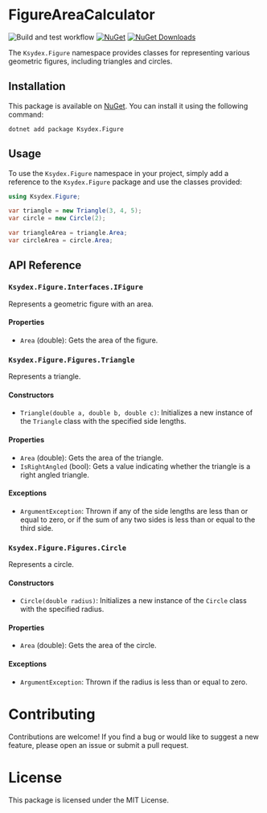 # FigureAreaCalculator

![Build and test workflow](https://github.com/ksydex/figure_area_calculator_lib/actions/workflows/dotnet.yml/badge.svg)
[![NuGet](https://img.shields.io/nuget/v/Ksydex.Figure.svg)](https://www.nuget.org/packages/Ksydex.Figure/)
[![NuGet Downloads](https://img.shields.io/nuget/dt/Ksydex.Figure.svg)](https://www.nuget.org/packages/Ksydex.Figure/)


The `Ksydex.Figure` namespace provides classes for representing various geometric figures, including triangles and circles.

## Installation

This package is available on [NuGet](https://www.nuget.org/packages/Ksydex.Figure/). You can install it using the following command:

```
dotnet add package Ksydex.Figure
```

## Usage

To use the `Ksydex.Figure` namespace in your project, simply add a reference to the `Ksydex.Figure` package and use the classes provided:

```csharp
using Ksydex.Figure;

var triangle = new Triangle(3, 4, 5);
var circle = new Circle(2);

var triangleArea = triangle.Area;
var circleArea = circle.Area;
```

API Reference
-------------

### `Ksydex.Figure.Interfaces.IFigure`

Represents a geometric figure with an area.

#### Properties

-   `Area` (double): Gets the area of the figure.

### `Ksydex.Figure.Figures.Triangle`

Represents a triangle.

#### Constructors

-   `Triangle(double a, double b, double c)`: Initializes a new instance of the `Triangle` class with the specified side lengths.

#### Properties

-   `Area` (double): Gets the area of the triangle.
-   `IsRightAngled` (bool): Gets a value indicating whether the triangle is a right angled triangle.

#### Exceptions

-   `ArgumentException`: Thrown if any of the side lengths are less than or equal to zero, or if the sum of any two sides is less than or equal to the third side.

### `Ksydex.Figure.Figures.Circle`

Represents a circle.

#### Constructors

-   `Circle(double radius)`: Initializes a new instance of the `Circle` class with the specified radius.

#### Properties

-   `Area` (double): Gets the area of the circle.

#### Exceptions

-   `ArgumentException`: Thrown if the radius is less than or equal to zero.

# Contributing
Contributions are welcome! If you find a bug or would like to suggest a new feature, please open an issue or submit a pull request.

# License
This package is licensed under the MIT License.
